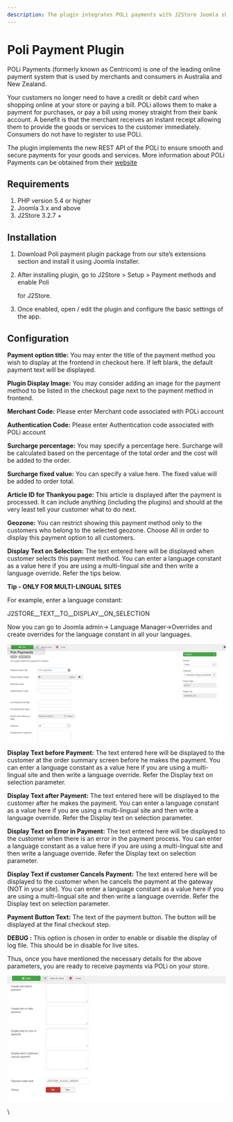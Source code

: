```yaml
---
description: The plugin integrates POLi payments with J2Store Joomla shopping Cart.
---
```


# Poli Payment Plugin

POLi Payments (formerly known as Centricom) is one of the leading online payment system that is used by merchants and consumers in Australia and New Zealand.

Your customers no longer need to have a credit or debit card when shopping online at your store or paying a bill.  POLi allows them to make a payment for purchases, or pay a bill using money straight from their bank account. A benefit is that the merchant receives an instant receipt allowing them to provide the goods or services to the customer immediately. Consumers do not have to register to use POLi.

The plugin implements the new REST API of the POLi to ensure smooth and secure payments for your goods and services. More information about POLi Payments can be obtained from their [website](http://www.polipay.co.nz/)

## Requirements

1. PHP version 5.4 or higher
2. Joomla 3.x and above
3. J2Store 3.2.7 +

## Installation <a href="#installation" id="installation"></a>

1. Download Poli payment plugin package from our site’s extensions section and install it using Joomla installer.
2.  After installing plugin, go to J2Store > Setup > Payment methods and enable Poli

    for J2Store.
3. Once enabled, open / edit the plugin and configure the basic settings of the app.

## Configuration <a href="#configuration" id="configuration"></a>

**Payment option title:** You may enter the title of the payment method you wish to display at the frontend in checkout here. If left blank, the default payment text will be displayed.

**Plugin Display Image:** You may consider adding an image for the payment method to be listed in the checkout page next to the payment method in frontend.

**Merchant Code:** Please enter Merchant code associated with POLi account

**Authentication Code:** Please enter Authentication code associated with POLi account

**Surcharge percentage:** You may specify a percentage here. Surcharge will be calculated based on the percentage of the total order and the cost will be added to the order.

**Surcharge fixed value:** You can specify a value here. The fixed value will be added to order total.

**Article ID for Thankyou page:** This article is displayed after the payment is processed. It can include anything (including the plugins) and should at the very least tell your customer what to do next.

**Geozone:** You can restrict showing this payment method only to the customers who belong to the selected geozone. Choose All in order to display this payment option to all customers.

**Display Text on Selection:** The text entered here will be displayed when customer selects this payment method. You can enter a language constant as a value here if you are using a multi-lingual site and then write a language override. Refer the tips below.

**Tip - ONLY FOR MULTI-LINGUAL SITES**

For example, enter a language constant:

J2STORE\__TEXT\__TO\__DISPLAY\__ON\_SELECTION

Now you can go to Joomla admin-> Language Manager->Overrides and create overrides for the language constant in all your languages.

![POLi payment Configuration- Image1](../.gitbook/assets/poli-payment-configuration-img1.png)

**Display Text before Payment:** The text entered here will be displayed to the customer at the order summary screen before he makes the payment. You can enter a language constant as a value here if you are using a multi-lingual site and then write a language override. Refer the Display text on selection parameter.

**Display Text after Payment:** The text entered here will be displayed to the customer after he makes the payment. You can enter a language constant as a value here if you are using a multi-lingual site and then write a language override. Refer the Display text on selection parameter.

**Display Text on Error in Payment:** The text entered here will be displayed to the customer when there is an error in the payment process. You can enter a language constant as a value here if you are using a multi-lingual site and then write a language override. Refer the Display text on selection parameter.

**Display Text if customer Cancels Payment:** The text entered here will be displayed to the customer when he cancels the payment at the gateway (NOT in your site). You can enter a language constant as a value here if you are using a multi-lingual site and then write a language override. Refer the Display text on selection parameter.

**Payment Button Text:** The text of the payment button. The button will be displayed at the final checkout step.

**DEBUG :** This option is chosen in order to enable or disable the display of log file. This should be in disable for live sites.

Thus, once you have mentioned the necessary details for the above parameters, you are ready to receive payments via POLi on your store.

![POLi Payment Configuration-Image2](../.gitbook/assets/poli-payment-configuration-img2.png)



\

